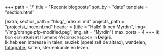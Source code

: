 +++
path = "/"
title = "Recente blogposts"
sort_by = "date"
template = "section.html"

[extra]
section_path = "blog/_index.nl.md"
projects_path = "projects/_index.nl.md"
header = {title = "Hallo! Ik ben Myrdin.", img= "/img/orange-pfp-modified.png", img_alt = "Myrdin"}
max_posts = 4
+++
Ik ben een **student** Humane-Wetenschappen in **België**.  
Ik heb een interesse in talen, muziek (speel zelf de altsax), wandelen, [fotografie](https://pinterest.com/myrdincx/_created), katten, sterrenkunde en lezen.

